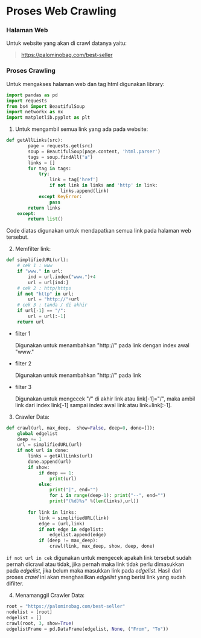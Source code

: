 # Proses Web Crawling

### **Halaman Web**

Untuk website yang akan di crawl datanya yaitu:

> <https://palominobag.com/best-seller>



### **Proses Crawling**

Untuk mengakses halaman web dan tag html digunakan library:

```python
import pandas as pd
import requests
from bs4 import BeautifulSoup
import networkx as nx
import matplotlib.pyplot as plt
```



1. Untuk mengambil semua link yang ada pada website:

```python
def getAllLinks(src):
        page = requests.get(src)
        soup = BeautifulSoup(page.content, 'html.parser')
        tags = soup.findAll("a")
        links = []
        for tag in tags:
            try:
                link = tag['href']
                if not link in links and 'http' in link:
                    links.append(link)
            except KeyError:
                pass
        return links
    except:
        return list()
```

Code diatas digunakan untuk mendapatkan semua link pada halaman web tersebut. 



2. Memfilter link:

```python
def simplifiedURL(url):
    # cek 1 : www
    if "www." in url:
        ind = url.index("www.")+4
        url = url[ind:]
    # cek 2 : http/https
    if not "http" in url:
        url = "http://"+url
    # cek 3 : tanda / di akhir
    if url[-1] == "/":
        url = url[:-1]
    return url
```
- filter 1

  Digunakan untuk menambahkan "http://" pada link dengan index awal "www."

- filter 2

  Digunakan untuk menambahkan "http://" pada link

- filter 3

  Digunakan untuk mengecek "/" di akhir link atau link[-1]="/", maka ambil link dari index link[-1] sampai index awal link atau link=link[:-1].



3. Crawler Data:

```python
def crawl(url, max_deep,  show=False, deep=0, done=[]):
    global edgelist
    deep += 1
    url = simplifiedURL(url)
    if not url in done:
        links = getAllLinks(url)
        done.append(url)
        if show:
            if deep == 1:
                print(url)
            else:
                print("|", end="")
                for i in range(deep-1): print("--", end="")
                print("(%d)%s" %(len(links),url))
            
        for link in links:
            link = simplifiedURL(link)
            edge = (url,link)
            if not edge in edgelist:
                edgelist.append(edge)
            if (deep != max_deep):
                crawl(link, max_deep, show, deep, done)
```



`if not url in cek` digunakan untuk mengecek apakah link tersebut sudah pernah dicrawl atau tidak, jika pernah maka link tidak perlu dimasukkan pada *edgelist*, jika belum maka masukkan link pada *edgelist*. Hasil dari proses *crawl* ini akan menghasilkan *edgelist* yang berisi link yang sudah difilter.



4. Menamanggil Crawler Data:

```python
root = "https://palominobag.com/best-seller"
nodelist = [root]
edgelist = []
crawl(root, 3, show=True)
edgelistFrame = pd.DataFrame(edgelist, None, ("From", "To"))
```

